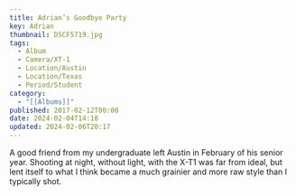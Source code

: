 ```yaml
---
title: Adrian’s Goodbye Party
key: Adrian
thumbnail: DSCF5719.jpg
tags:
  - Album
  - Camera/XT-1
  - Location/Austin
  - Location/Texas
  - Period/Student
category:
  - "[[Albums]]"
published: 2017-02-12T00:00
date: 2024-02-04T14:18
updated: 2024-02-06T20:17
---
```

A good friend from my undergraduate left Austin in February of his senior year. Shooting at night, without light, with the X-T1 was far from ideal, but lent itself to what I think became a much grainier and more raw style than I typically shot.
